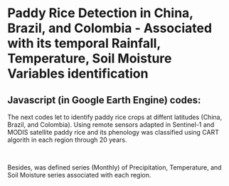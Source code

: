 # Paddy Rice Detection in China, Brazil, and Colombia - Associated with its temporal Rainfall, Temperature, Soil Moisture Variables identification 

## Javascript (in Google Earth Engine) codes:

<p>The next codes let to identify paddy rice crops at diffent latitudes (China, Brazil, and Colombia). Using remote sensors adapted in Sentinel-1 and MODIS satellite paddy rice and its phenology was classified using CART algorith in each region through 20 years.</p> <br>

<p>Besides, was defined series (Monthly) of Precipitation, Temperature, and Soil Moisture series associated with each region. </p> <br>